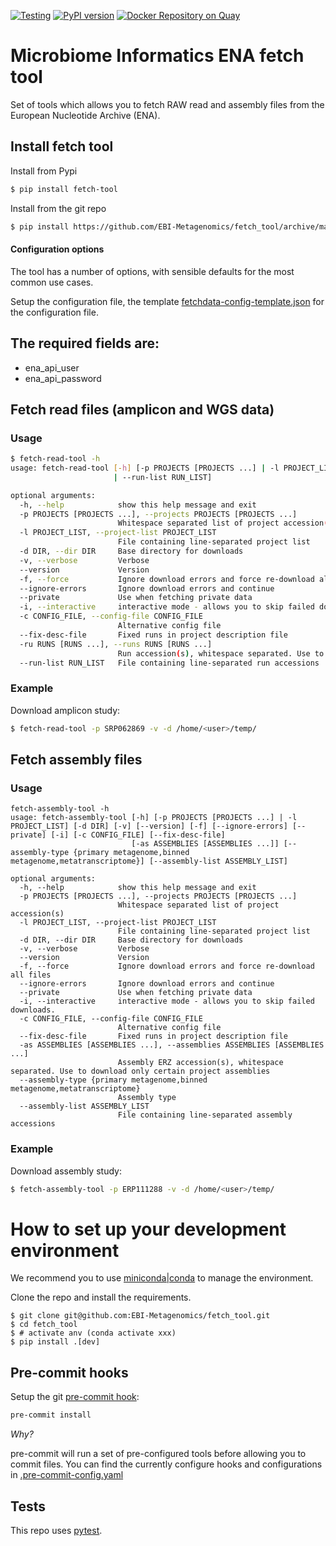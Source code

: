 [![Testing](https://github.com/EBI-Metagenomics/fetch_tool/actions/workflows/test.yml/badge.svg)](https://github.com/EBI-Metagenomics/fetch_tool/actions/workflows/test.yml)
[![PyPI version](https://badge.fury.io/py/fetch-tool.svg)](https://badge.fury.io/py/fetch-tool)
[![Docker Repository on Quay](https://quay.io/repository/microbiome-informatics/fetch-tool/status "Docker Repository on Quay")](https://quay.io/repository/microbiome-informatics/fetch-tool)

# Microbiome Informatics ENA fetch tool

Set of tools which allows you to fetch RAW read and assembly files from the European Nucleotide Archive (ENA).

## Install fetch tool

Install from Pypi

```bash
$ pip install fetch-tool
```

Install from the git repo

```bash
$ pip install https://github.com/EBI-Metagenomics/fetch_tool/archive/master.zip
```

#### Configuration options

The tool has a number of options, with sensible defaults for the most common use cases.

Setup the configuration file, the template [fetchdata-config-template.json](config/fetchdata-config-template.json) for the configuration file.

The required fields are:
-
  - ena_api_user
  - ena_api_password

## Fetch read files (amplicon and WGS data)

### Usage

```bash
$ fetch-read-tool -h
usage: fetch-read-tool [-h] [-p PROJECTS [PROJECTS ...] | -l PROJECT_LIST] [-d DIR] [-v] [--version] [-f] [--ignore-errors] [--private] [-i] [-c CONFIG_FILE] [--fix-desc-file] [-ru RUNS [RUNS ...]
                       | --run-list RUN_LIST]

optional arguments:
  -h, --help            show this help message and exit
  -p PROJECTS [PROJECTS ...], --projects PROJECTS [PROJECTS ...]
                        Whitespace separated list of project accession(s)
  -l PROJECT_LIST, --project-list PROJECT_LIST
                        File containing line-separated project list
  -d DIR, --dir DIR     Base directory for downloads
  -v, --verbose         Verbose
  --version             Version
  -f, --force           Ignore download errors and force re-download all files
  --ignore-errors       Ignore download errors and continue
  --private             Use when fetching private data
  -i, --interactive     interactive mode - allows you to skip failed downloads.
  -c CONFIG_FILE, --config-file CONFIG_FILE
                        Alternative config file
  --fix-desc-file       Fixed runs in project description file
  -ru RUNS [RUNS ...], --runs RUNS [RUNS ...]
                        Run accession(s), whitespace separated. Use to download only certain project runs
  --run-list RUN_LIST   File containing line-separated run accessions
```

### Example

Download amplicon study:

```bash
$ fetch-read-tool -p SRP062869 -v -d /home/<user>/temp/
```

## Fetch assembly files

### Usage

```
fetch-assembly-tool -h
usage: fetch-assembly-tool [-h] [-p PROJECTS [PROJECTS ...] | -l PROJECT_LIST] [-d DIR] [-v] [--version] [-f] [--ignore-errors] [--private] [-i] [-c CONFIG_FILE] [--fix-desc-file]
                           [-as ASSEMBLIES [ASSEMBLIES ...]] [--assembly-type {primary metagenome,binned metagenome,metatranscriptome}] [--assembly-list ASSEMBLY_LIST]

optional arguments:
  -h, --help            show this help message and exit
  -p PROJECTS [PROJECTS ...], --projects PROJECTS [PROJECTS ...]
                        Whitespace separated list of project accession(s)
  -l PROJECT_LIST, --project-list PROJECT_LIST
                        File containing line-separated project list
  -d DIR, --dir DIR     Base directory for downloads
  -v, --verbose         Verbose
  --version             Version
  -f, --force           Ignore download errors and force re-download all files
  --ignore-errors       Ignore download errors and continue
  --private             Use when fetching private data
  -i, --interactive     interactive mode - allows you to skip failed downloads.
  -c CONFIG_FILE, --config-file CONFIG_FILE
                        Alternative config file
  --fix-desc-file       Fixed runs in project description file
  -as ASSEMBLIES [ASSEMBLIES ...], --assemblies ASSEMBLIES [ASSEMBLIES ...]
                        Assembly ERZ accession(s), whitespace separated. Use to download only certain project assemblies
  --assembly-type {primary metagenome,binned metagenome,metatranscriptome}
                        Assembly type
  --assembly-list ASSEMBLY_LIST
                        File containing line-separated assembly accessions
```

### Example

Download assembly study:

```bash
$ fetch-assembly-tool -p ERP111288 -v -d /home/<user>/temp/
```

# How to set up your development environment

We recommend you to use [miniconda|conda](https://docs.conda.io/en/latest/miniconda.html) to manage the environment.

Clone the repo and install the requirements.

```
$ git clone git@github.com:EBI-Metagenomics/fetch_tool.git
$ cd fetch_tool
$ # activate anv (conda activate xxx)
$ pip install .[dev]
```

## Pre-commit hooks

Setup the git [pre-commit hook](https://pre-commit.com/):

```bash
pre-commit install
```

*Why?*

pre-commit will run a set of pre-configured tools before allowing you to commit files. You can find the currently configure hooks and configurations in [.pre-commit-config.yaml](./.pre-commit-config.yaml)

## Tests

This repo uses [pytest](https://docs.pytest.org).
